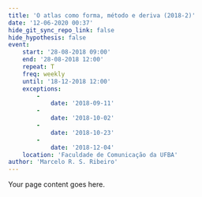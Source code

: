 ```yaml
---
title: 'O atlas como forma, método e deriva (2018-2)'
date: '12-06-2020 00:37'
hide_git_sync_repo_link: false
hide_hypothesis: false
event:
    start: '28-08-2018 09:00'
    end: '28-08-2018 12:00'
    repeat: T
    freq: weekly
    until: '18-12-2018 12:00'
    exceptions:
        -
            date: '2018-09-11'
        -
            date: '2018-10-02'
        -
            date: '2018-10-23'
        -
            date: '2018-12-04'
    location: 'Faculdade de Comunicação da UFBA'
author: 'Marcelo R. S. Ribeiro'
---
```


Your page content goes here.